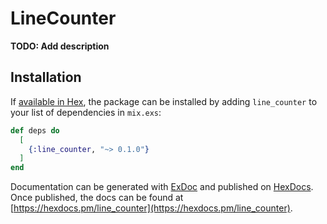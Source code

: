 # LineCounter

**TODO: Add description**

## Installation

If [available in Hex](https://hex.pm/docs/publish), the package can be installed
by adding `line_counter` to your list of dependencies in `mix.exs`:

```elixir
def deps do
  [
    {:line_counter, "~> 0.1.0"}
  ]
end
```

Documentation can be generated with [ExDoc](https://github.com/elixir-lang/ex_doc)
and published on [HexDocs](https://hexdocs.pm). Once published, the docs can
be found at [https://hexdocs.pm/line_counter](https://hexdocs.pm/line_counter).

